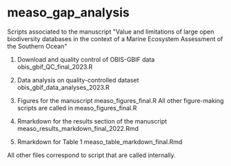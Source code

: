 # measo_gap_analysis
Scripts associated to the manuscript "Value and limitations of large open biodiversity databases in the context of a Marine Ecosystem Assessment of the Southern Ocean"

1. Download and quality control of OBIS-GBIF data
obis_gbif_QC_final_2023.R

2. Data analysis on quality-controlled dataset
obis_gbif_data_analyses_2023.R

3. Figures for the manuscript
measo_figures_final.R
All other figure-making scripts are called in measo_figures_final.R

4. Rmarkdown for the results section of the manuscript
measo_results_markdown_final_2022.Rmd

5. Rmarkdown for Table 1
measo_table_markdown_final.Rmd

All other files correspond to script that are called internally.
